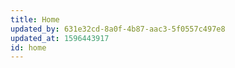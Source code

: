 ```yaml
---
title: Home
updated_by: 631e32cd-8a0f-4b87-aac3-5f0557c497e8
updated_at: 1596443917
id: home
---
```

